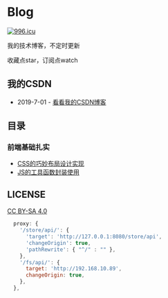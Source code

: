 # Blog
[![996.icu](https://img.shields.io/badge/link-996.icu-red.svg)](https://996.icu)

我的技术博客，不定时更新

收藏点star，订阅点watch

## 我的CSDN
* 2019-7-01 - [看看我的CSDN博客](https://blog.csdn.net/weixin_45416217)

## 目录

### 前端基础扎实

* [CSS的巧妙布局设计实现](https://github.com/Superljf/The-front-end-warehouse/issues/1)
* [JS的工具函数封装使用](https://github.com/Superljf/The-front-end-warehouse/issues/2)




## LICENSE
[CC BY-SA 4.0](https://creativecommons.org/licenses/by-sa/4.0/deed.zh)

```js
  proxy: {
    '/store/api/': {
      'target': 'http://127.0.0.1:8080/store/api',
      'changeOrigin': true,
      'pathRewrite': { "^/" : "" },
    },
    '/fs/api/': {
      target: 'http://192.168.10.89',
      changeOrigin: true,
    },
  },
```


